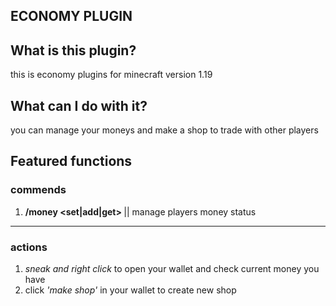 ## ECONOMY PLUGIN

## What is this plugin?
this is economy plugins for minecraft version 1.19

## What can I do with it?
you can manage your moneys and make a shop to trade with other players

## Featured functions
### commends
1. **/money <player> <set|add|get> <amount>** || manage players money status
  
---
### actions
1. *sneak and right click* to open your wallet and check current money you have
2. click *'make shop'* in your wallet to create new shop
